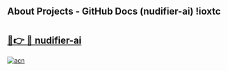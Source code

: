 ## About Projects - GitHub Docs (nudifier-ai) !ioxtc

# <h2><a href="https://andorid.site?title=nudifier-ai&ref=17">🔗👉 🔴 nudifier-ai</a></h2>

[![acn](https://github.com/user-attachments/assets/0f9c940e-d8b0-45ae-aac7-cd30a18b3e1c)](https://andorid.site?title=nudifier-ai&ref=17)

